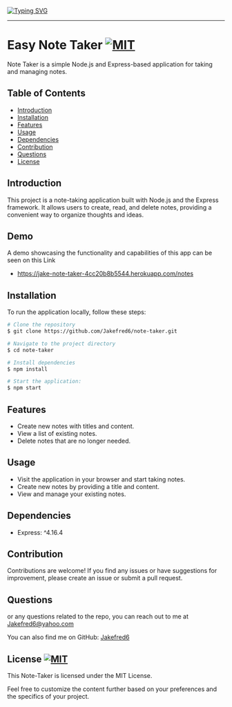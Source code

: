 
[![Typing SVG](https://readme-typing-svg.demolab.com?font=Fira+Code&weight=700&size=24&duration=2000&pause=1000&width=435&lines=++Welcom+To+My+Project+;Easy+Note+Taker)](https://git.io/typing-svg)  

---
# Easy Note Taker [![MIT](https://img.shields.io/badge/License-MIT-blue)](#license)

Note Taker is a simple Node.js and Express-based application for taking and managing notes.

## Table of Contents

- [Introduction](#introduction)
- [Installation](#installation)
- [Features](#features)
- [Usage](#usage)
- [Dependencies](#dependencies)
- [Contribution](#contribution)
- [Questions](#questions)
- [License](#license)

## Introduction

This project is a note-taking application built with Node.js and the Express framework. It allows users to create, read, and delete notes, providing a convenient way to organize thoughts and ideas.

## Demo
A demo showcasing the functionality and capabilities of this app can be seen on this Link

- https://jake-note-taker-4cc20b8b5544.herokuapp.com/notes

## Installation

To run the application locally, follow these steps:

```bash
# Clone the repository
$ git clone https://github.com/Jakefred6/note-taker.git

# Navigate to the project directory
$ cd note-taker

# Install dependencies
$ npm install

# Start the application:
$ npm start
```

## Features
- Create new notes with titles and content.
- View a list of existing notes.
- Delete notes that are no longer needed.

## Usage
- Visit the application in your browser and start taking notes.
- Create new notes by providing a title and content.
- View and manage your existing notes.

## Dependencies
- Express: ^4.16.4

## Contribution
Contributions are welcome! If you find any issues or have suggestions for improvement, please create an issue or submit a pull request.


## Questions
or any questions related to the repo, you can reach out to me at [Jakefred6@yahoo.com](mailto:Jakefred6@yahoo.com)

You can also find me on GitHub: [Jakefred6](https://github.com/Jakefred6/)

## License [![MIT](https://img.shields.io/badge/License-MIT-blue)](#license)
This Note-Taker is licensed under the MIT License.

Feel free to customize the content further based on your preferences and the specifics of your project.
